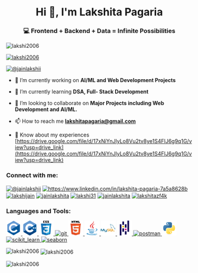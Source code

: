 <h1 align="center">Hi 👋, I'm Lakshita Pagaria</h1>
<h3 align="center">💻 Frontend + Backend + Data = Infinite Possibilities</h3>

<p align="left"> <img src="https://komarev.com/ghpvc/?username=lakshi2006&label=Profile%20views&color=0e75b6&style=flat" alt="lakshi2006" /> </p>

<p align="left"> <a href="https://github.com/ryo-ma/github-profile-trophy"><img src="https://github-profile-trophy.vercel.app/?username=lakshi2006" alt="lakshi2006" /></a> </p>

<p align="left"> <a href="https://twitter.com/@jainlakshii" target="blank"><img src="https://img.shields.io/twitter/follow/@jainlakshii?logo=twitter&style=for-the-badge" alt="@jainlakshii" /></a> </p>

- 🔭 I’m currently working on **AI/ML and Web Development Projects**

- 🌱 I’m currently learning **DSA, Full- Stack Development**

- 👯 I’m looking to collaborate on **Major Projects including Web Development and AI/ML.**

- 📫 How to reach me **lakshitapagaria@gmail.com**

- 📄 Know about my experiences [https://drive.google.com/file/d/17xNiYnJlyLo8Vu2tv8ye1S4FlJ6g9q1G/view?usp=drive_link](https://drive.google.com/file/d/17xNiYnJlyLo8Vu2tv8ye1S4FlJ6g9q1G/view?usp=drive_link)

<h3 align="left">Connect with me:</h3>
<p align="left">
<a href="https://twitter.com/@jainlakshii" target="blank"><img align="center" src="https://raw.githubusercontent.com/rahuldkjain/github-profile-readme-generator/master/src/images/icons/Social/twitter.svg" alt="@jainlakshii" height="30" width="40" /></a>
<a href="https://linkedin.com/in/https://www.linkedin.com/in/lakshita-pagaria-7a5a8628b" target="blank"><img align="center" src="https://raw.githubusercontent.com/rahuldkjain/github-profile-readme-generator/master/src/images/icons/Social/linked-in-alt.svg" alt="https://www.linkedin.com/in/lakshita-pagaria-7a5a8628b" height="30" width="40" /></a>
<a href="https://www.codechef.com/users/lakshijain" target="blank"><img align="center" src="https://cdn.jsdelivr.net/npm/simple-icons@3.1.0/icons/codechef.svg" alt="lakshijain" height="30" width="40" /></a>
<a href="https://www.hackerrank.com/jainlakshita" target="blank"><img align="center" src="https://raw.githubusercontent.com/rahuldkjain/github-profile-readme-generator/master/src/images/icons/Social/hackerrank.svg" alt="jainlakshita" height="30" width="40" /></a>
<a href="https://codeforces.com/profile/lakshi31" target="blank"><img align="center" src="https://raw.githubusercontent.com/rahuldkjain/github-profile-readme-generator/master/src/images/icons/Social/codeforces.svg" alt="lakshi31" height="30" width="40" /></a>
<a href="https://www.leetcode.com/jainlakshita" target="blank"><img align="center" src="https://raw.githubusercontent.com/rahuldkjain/github-profile-readme-generator/master/src/images/icons/Social/leet-code.svg" alt="jainlakshita" height="30" width="40" /></a>
<a href="https://auth.geeksforgeeks.org/user/lakshitazf4k" target="blank"><img align="center" src="https://raw.githubusercontent.com/rahuldkjain/github-profile-readme-generator/master/src/images/icons/Social/geeks-for-geeks.svg" alt="lakshitazf4k" height="30" width="40" /></a>
</p>

<h3 align="left">Languages and Tools:</h3>
<p align="left"> <a href="https://www.cprogramming.com/" target="_blank" rel="noreferrer"> <img src="https://raw.githubusercontent.com/devicons/devicon/master/icons/c/c-original.svg" alt="c" width="40" height="40"/> </a> <a href="https://www.w3schools.com/cpp/" target="_blank" rel="noreferrer"> <img src="https://raw.githubusercontent.com/devicons/devicon/master/icons/cplusplus/cplusplus-original.svg" alt="cplusplus" width="40" height="40"/> </a> <a href="https://www.w3schools.com/css/" target="_blank" rel="noreferrer"> <img src="https://raw.githubusercontent.com/devicons/devicon/master/icons/css3/css3-original-wordmark.svg" alt="css3" width="40" height="40"/> </a> <a href="https://git-scm.com/" target="_blank" rel="noreferrer"> <img src="https://www.vectorlogo.zone/logos/git-scm/git-scm-icon.svg" alt="git" width="40" height="40"/> </a> <a href="https://www.w3.org/html/" target="_blank" rel="noreferrer"> <img src="https://raw.githubusercontent.com/devicons/devicon/master/icons/html5/html5-original-wordmark.svg" alt="html5" width="40" height="40"/> </a> <a href="https://www.java.com" target="_blank" rel="noreferrer"> <img src="https://raw.githubusercontent.com/devicons/devicon/master/icons/java/java-original.svg" alt="java" width="40" height="40"/> </a> <a href="https://www.mysql.com/" target="_blank" rel="noreferrer"> <img src="https://raw.githubusercontent.com/devicons/devicon/master/icons/mysql/mysql-original-wordmark.svg" alt="mysql" width="40" height="40"/> </a> <a href="https://pandas.pydata.org/" target="_blank" rel="noreferrer"> <img src="https://raw.githubusercontent.com/devicons/devicon/2ae2a900d2f041da66e950e4d48052658d850630/icons/pandas/pandas-original.svg" alt="pandas" width="40" height="40"/> </a> <a href="https://postman.com" target="_blank" rel="noreferrer"> <img src="https://www.vectorlogo.zone/logos/getpostman/getpostman-icon.svg" alt="postman" width="40" height="40"/> </a> <a href="https://www.python.org" target="_blank" rel="noreferrer"> <img src="https://raw.githubusercontent.com/devicons/devicon/master/icons/python/python-original.svg" alt="python" width="40" height="40"/> </a> <a href="https://scikit-learn.org/" target="_blank" rel="noreferrer"> <img src="https://upload.wikimedia.org/wikipedia/commons/0/05/Scikit_learn_logo_small.svg" alt="scikit_learn" width="40" height="40"/> </a> <a href="https://seaborn.pydata.org/" target="_blank" rel="noreferrer"> <img src="https://seaborn.pydata.org/_images/logo-mark-lightbg.svg" alt="seaborn" width="40" height="40"/> </a> </p>

<p><img align="left" src="https://github-readme-stats.vercel.app/api/top-langs?username=lakshi2006&show_icons=true&locale=en&layout=compact" alt="lakshi2006" /></p>

<p>&nbsp;<img align="center" src="https://github-readme-stats.vercel.app/api?username=lakshi2006&show_icons=true&locale=en" alt="lakshi2006" /></p>

<p><img align="center" src="https://github-readme-streak-stats.herokuapp.com/?user=lakshi2006&" alt="lakshi2006" /></p>
